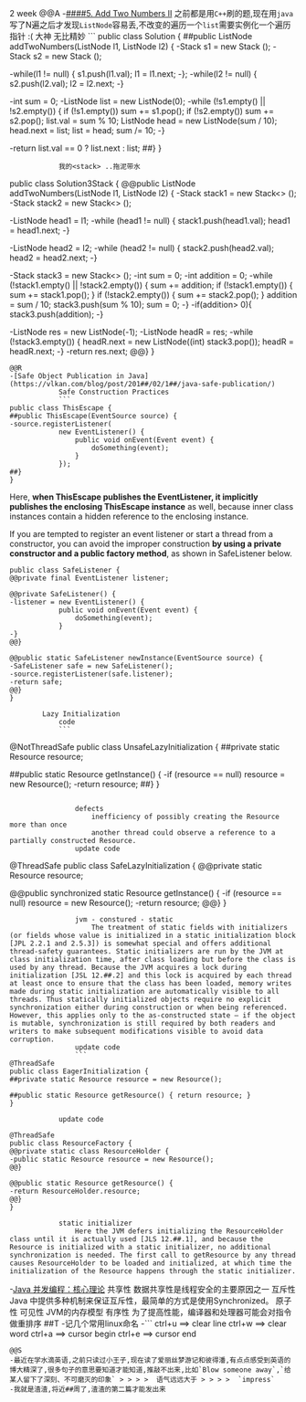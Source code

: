 
2 week
@@A
-[####5. Add Two Numbers II](https://leetcode.com/problems/add-two-numbers-ii/)
            之前都是用`C++`刷的题,现在用`java`
            写了N遍之后才发现`ListNode`容易丢,不改变的遍历一个`list`需要实例化一个遍历指针 :(
            大神 无比精妙
            ```
public class Solution {
##public ListNode addTwoNumbers(ListNode l1, ListNode l2) {
-Stack<Integer>  s1 = new Stack<Integer> ();
-Stack<Integer>  s2 = new Stack<Integer> ();

-while(l1 != null) {
            s1.push(l1.val);
            l1 = l1.next;
-};
-while(l2 != null) {
            s2.push(l2.val);
            l2 = l2.next;
-}

-int sum = 0;
-ListNode list = new ListNode(0);
-while (!s1.empty() || !s2.empty()) {
            if (!s1.empty()) sum += s1.pop();
            if (!s2.empty()) sum += s2.pop();
            list.val = sum % 10;
            ListNode head = new ListNode(sum / 10);
            head.next = list;
            list = head;
            sum /= 10;
-}

-return list.val == 0 ? list.next : list;
##}
}
```
            我的<stack> ..拖泥带水
```
public class Solution3Stack {
@@public ListNode addTwoNumbers(ListNode l1, ListNode l2) {
-Stack<Integer>  stack1 = new Stack<> ();
-Stack<Integer>  stack2 = new Stack<> ();

-ListNode head1 = l1;
-while (head1 != null) {
            stack1.push(head1.val);
            head1 = head1.next;
-}

-ListNode head2 = l2;
-while (head2 != null) {
            stack2.push(head2.val);
            head2 = head2.next;
-}

-Stack<Integer>  stack3 = new Stack<> ();
-int sum = 0;
-int addition = 0;
-while (!stack1.empty() || !stack2.empty()) {
            sum += addition;
            if (!stack1.empty()) {
                sum += stack1.pop();
            }
            if (!stack2.empty()) {
                sum += stack2.pop();
            }
            addition = sum / 10;
            stack3.push(sum % 10);
            sum = 0;
-}
-if(addition> 0){
            stack3.push(addition);
-}

-ListNode res = new ListNode(-1);
-ListNode headR = res;
-while (!stack3.empty()) {
            headR.next = new ListNode((int) stack3.pop());
            headR = headR.next;
-}
-return res.next;
@@}
}
```
@@R
-[Safe Object Publication in Java](https://vlkan.com/blog/post/201##/02/1##/java-safe-publication/)
            Safe Construction Practices
            ```
public class ThisEscape {
##public ThisEscape(EventSource source) {
-source.registerListener(
            new EventListener() {
                public void onEvent(Event event) {
                    doSomething(event);
                }
            });
##}
}
```
Here, **when ThisEscape publishes the EventListener, it implicitly publishes the enclosing ThisEscape instance** as well, because inner class instances contain a hidden reference to the enclosing instance.

If you are tempted to register an event listener or start a thread from a constructor, you can avoid the improper construction **by using a private constructor and a public factory method**, as shown in SafeListener below.

```
public class SafeListener {
@@private final EventListener listener;

@@private SafeListener() {
-listener = new EventListener() {
            public void onEvent(Event event) {
                doSomething(event);
            }
-}
@@}

@@public static SafeListener newInstance(EventSource source) {
-SafeListener safe = new SafeListener();
-source.registerListener(safe.listener);
-return safe;
@@}
}
```
            Lazy Initialization
                code
                ```
@NotThreadSafe
public class UnsafeLazyInitialization {
##private static Resource resource;

##public static Resource getInstance() {
-if (resource == null)
            resource = new Resource();
-return resource;
##}
}
```

                defects
                    inefficiency of possibly creating the Resource more than once
                    another thread could observe a reference to a partially constructed Resource.
                update code
```
@ThreadSafe
public class SafeLazyInitialization {
@@private static Resource resource;

@@public synchronized static Resource getInstance() {
-if (resource == null)
            resource = new Resource();
-return resource;
@@}
}
```
                jvm - constured - static
                    The treatment of static fields with initializers (or fields whose value is initialized in a static initialization block [JPL 2.2.1 and 2.5.3]) is somewhat special and offers additional thread-safety guarantees. Static initializers are run by the JVM at class initialization time, after class loading but before the class is used by any thread. Because the JVM acquires a lock during initialization [JSL 12.##.2] and this lock is acquired by each thread at least once to ensure that the class has been loaded, memory writes made during static initialization are automatically visible to all threads. Thus statically initialized objects require no explicit synchronization either during construction or when being referenced. However, this applies only to the as-constructed state – if the object is mutable, synchronization is still required by both readers and writers to make subsequent modifications visible to avoid data corruption.
                update code
                ```
@ThreadSafe
public class EagerInitialization {
##private static Resource resource = new Resource();

##public static Resource getResource() { return resource; }
}
```
                update code
```
@ThreadSafe
public class ResourceFactory {
@@private static class ResourceHolder {
-public static Resource resource = new Resource();
@@}

@@public static Resource getResource() {
-return ResourceHolder.resource;
@@}
}
```
                static initializer
                    Here the JVM defers initializing the ResourceHolder class until it is actually used [JLS 12.##.1], and because the Resource is initialized with a static initializer, no additional synchronization is needed. The first call to getResource by any thread causes ResourceHolder to be loaded and initialized, at which time the initialization of the Resource happens through the static initializer.
-[Java 并发编程：核心理论](https://www.cnblogs.com/paddix/p/537##-10.html)
            共享性
                数据共享性是线程安全的主要原因之一
            互斥性
                Java 中提供多种机制来保证互斥性，最简单的方式是使用Synchronized。
            原子性
            可见性
                JVM的内存模型
            有序性
                为了提高性能，编译器和处理器可能会对指令做重排序
##T
-记几个常用linux命名
-```
ctrl+u ==>  clear line
ctrl+w ==>  clear word
ctrl+a ==>  cursor begin
ctrl+e ==>  cursor end
```
@@S
-最近在学水滴英语,之前只读过小王子,现在读了爱丽丝梦游记和彼得潘,有点点感受到英语的博大精深了,很多句子的意思要知道才能知道,推敲不出来,比如`Blow someone away`,`给某人留下了深刻、不可磨灭的印象` > > > >  语气远远大于 > > > >  `impress`
-我就是渣渣,将近##周了,渣渣的第二篇才能发出来
